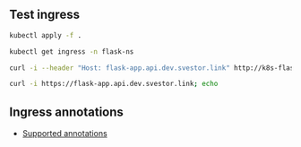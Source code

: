 ## Test ingress

```bash
kubectl apply -f .

kubectl get ingress -n flask-ns

curl -i --header "Host: flask-app.api.dev.svestor.link" http://k8s-flask-app-alb-core-eks-dev-817091074.us-east-1.elb.amazonaws.com ; echo

curl -i https://flask-app.api.dev.svestor.link; echo
```
## Ingress annotations

- [Supported annotations](https://kubernetes-sigs.github.io/aws-load-balancer-controller/v2.7/guide/ingress/annotations/)

